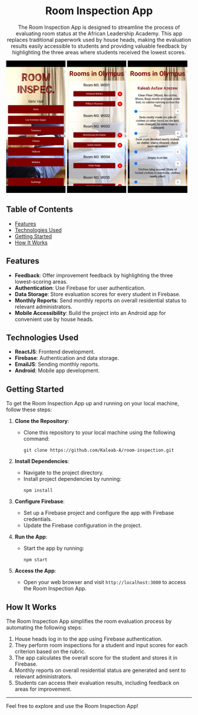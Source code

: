 <!-- Room Inspection App -->
<h1 align="center">Room Inspection App</h1>

<!-- Project Description -->
<p align="center">
  The Room Inspection App is designed to streamline the process of evaluating room status at the African Leadership Academy. This app replaces traditional paperwork used by house heads, making the evaluation results easily accessible to students and providing valuable feedback by highlighting the three areas where students received the lowest scores.
</p>

<p float="center">
  <img src="https://github.com/Kaleab-A/room-inspection/blob/main/sample/photo_2023-10-04_09-11-15.jpg?raw=true)" width=32% />
  <img src="https://github.com/Kaleab-A/room-inspection/blob/main/sample/photo_2023-10-04_09-11-12.jpg?raw=true)" width=32%/> 
  <img src="https://github.com/Kaleab-A/room-inspection/blob/main/sample/photo_2023-10-04_09-11-13.jpg?raw=true" width=32% />
</p>


<!-- Table of Contents -->
## Table of Contents

- [Features](#features)
- [Technologies Used](#technologies-used)
- [Getting Started](#getting-started)
- [How It Works](#how-it-works)

<!-- Features -->
## Features

- **Feedback**: Offer improvement feedback by highlighting the three lowest-scoring areas.
- **Authentication**: Use Firebase for user authentication.
- **Data Storage**: Store evaluation scores for every student in Firebase.
- **Monthly Reports**: Send monthly reports on overall residential status to relevant administrators.
- **Mobile Accessibility**: Build the project into an Android app for convenient use by house heads.

<!-- Technologies Used -->
## Technologies Used

- **ReactJS**: Frontend development.
- **Firebase**: Authentication and data storage.
- **EmailJS**: Sending monthly reports.
- **Android**: Mobile app development.

<!-- Getting Started -->
## Getting Started

To get the Room Inspection App up and running on your local machine, follow these steps:

1. **Clone the Repository**:
   - Clone this repository to your local machine using the following command:
     ```
     git clone https://github.com/Kaleab-A/room-inspection.git
     ```

2. **Install Dependencies**:
   - Navigate to the project directory.
   - Install project dependencies by running:
     ```
     npm install
     ```

3. **Configure Firebase**:
   - Set up a Firebase project and configure the app with Firebase credentials.
   - Update the Firebase configuration in the project.

4. **Run the App**:
   - Start the app by running:
     ```
     npm start
     ```

5. **Access the App**:
   - Open your web browser and visit `http://localhost:3000` to access the Room Inspection App.

<!-- How It Works -->
## How It Works

The Room Inspection App simplifies the room evaluation process by automating the following steps:

1. House heads log in to the app using Firebase authentication.
2. They perform room inspections for a student and input scores for each criterion based on the rubric.
3. The app calculates the overall score for the student and stores it in Firebase.
4. Monthly reports on overall residential status are generated and sent to relevant administrators.
5. Students can access their evaluation results, including feedback on areas for improvement.

<hr/>
Feel free to explore and use the Room Inspection App!
</p>
